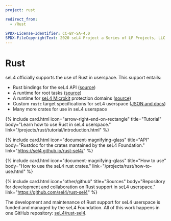```yaml
---
project: rust

redirect_from:
  - /Rust

SPDX-License-Identifier: CC-BY-SA-4.0
SPDX-FileCopyrightText: 2020 seL4 Project a Series of LF Projects, LLC.
---
```


# Rust

seL4 officially supports the use of Rust in userspace. This support entails:

- Rust bindings for the seL4 API ([source](https://github.com/seL4/rust-sel4/tree/main/crates/sel4))
- A runtime for root tasks ([source](https://github.com/seL4/rust-sel4/tree/main/crates/sel4-root-task))
- A runtime for [seL4 Microkit](../microkit) protection domains
  ([source](https://github.com/seL4/rust-sel4/tree/main/crates/sel4-microkit))
- Custom `rustc` target specifications for seL4 userspace ([JSON and docs](https://github.com/seL4/rust-sel4/tree/main/support/targets#readme))
- Many more crates for use in seL4 userspace

<div class="grid grid-cols-1 lg:grid-cols-2 gap-y-24 gap-x-12 lg:gap-x-20 px-10 py-8 md:py-12 not-prose">

  {% include card.html
     icon="arrow-right-end-on-rectangle"
     title="Tutorial"
     body="Learn how to use Rust in seL4 userspace."
     link="/projects/rust/tutorial/introduction.html"
  %}

  {% include card.html
     icon="document-magnifying-glass"
     title="API"
     body="Rustdoc for the crates mantained by the seL4 Foundation."
     link="https://sel4.github.io/rust-sel4/"
  %}

  {% include card.html
     icon="document-magnifying-glass"
     title="How to use"
     body="How to use the seL4 rust crates."
     link="/projects/rust/how-to-use.html"
  %}

  {% include card.html
     icon="other/github"
     title="Sources"
     body="Repository for development and collaboration on Rust support in seL4 userspace."
     link="https://github.com/sel4/rust-sel4"
  %}

</div>

The development and maintenance of Rust support for seL4 userspace is funded and
managed by the seL4 Foundation. All of this work happens in one GitHub
repository: [seL4/rust-sel4](https://github.com/sel4/rust-sel4).
